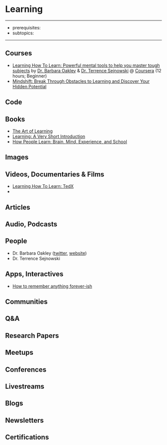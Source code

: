 # Learning
---

- prerequisites:
- subtopics:

---

## Courses
- [Learning How To Learn: Powerful mental tools to help you master tough subjects](https://www.coursera.org/learn/learning-how-to-learn/) by [Dr. Barbara Oakley](#people) & [Dr. Terrence Sejnowski](https://www.coursera.org/instructor/terry) @ [Coursera](https://www.coursera.org/) (12 hours; Beginner)
- [Mindshift: Break Through Obstacles to Learning and Discover Your Hidden Potential](https://www.coursera.org/learn/mindshift)

## Code

## Books
- [The Art of Learning](https://www.goodreads.com/book/show/857333.The_Art_of_Learning)
- [Learning: A Very Short Introduction](https://www.goodreads.com/book/show/27310222-learning)
- [How People Learn: Brain, Mind, Experience, and School](https://www.nap.edu/catalog/9853/how-people-learn-brain-mind-experience-and-school-expanded-edition)

## Images

## Videos, Documentaries & Films

- [Learning How To Learn: TedX](https://www.youtube.com/watch?v=O96fE1E-rf8)
- 

## Articles

## Audio, Podcasts

## People

- Dr. Barbara Oakley ([twitter](https://twitter.com/barbaraoakley), [website]([https://barbaraoakley.com](https://barbaraoakley.com/)))
- Dr. Terrence Sejnowski

## Apps, Interactives

- [How to remember anything forever-ish](https://ncase.me/remember/)

## Communities

## Q&A

## Research Papers

## Meetups

## Conferences

## Livestreams

## Blogs

## Newsletters

## Certifications
